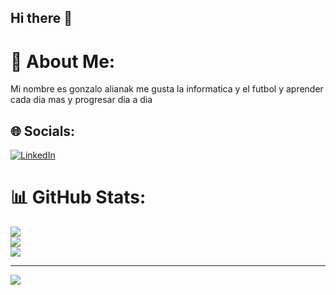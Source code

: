 ## Hi there 👋
# 💫 About Me:
Mi nombre es gonzalo alianak me gusta la informatica y el futbol y aprender cada dia mas y progresar dia a dia


## 🌐 Socials:
[![LinkedIn](https://img.shields.io/badge/LinkedIn-%230077B5.svg?logo=linkedin&logoColor=white)](https://linkedin.com/in/www.linkedin.com/in/gonzalo-fernandez-30a72a361) 
# 📊 GitHub Stats:
![](https://github-readme-stats.vercel.app/api?username=ferro555&theme=dark&hide_border=false&include_all_commits=false&count_private=false)<br/>
![](https://nirzak-streak-stats.vercel.app/?user=ferro555&theme=dark&hide_border=false)<br/>
![](https://github-readme-stats.vercel.app/api/top-langs/?username=ferro555&theme=dark&hide_border=false&include_all_commits=false&count_private=false&layout=compact)

---
[![](https://visitcount.itsvg.in/api?id=ferro555&icon=0&color=0)](https://visitcount.itsvg.in)

<!-- Proudly created with GPRM ( https://gprm.itsvg.in ) -->
<!--
**ferro555/ferro555** is a ✨ _special_ ✨ repository because its `README.md` (this file) appears on your GitHub profile.

Here are some ideas to get you started:

- 🔭 I’m currently working on ...
- 🌱 I’m currently learning ...
- 👯 I’m looking to collaborate on ...
- 🤔 I’m looking for help with ...
- 💬 Ask me about ...
- 📫 How to reach me: ...
- 😄 Pronouns: ...
- ⚡ Fun fact: ...
-->
